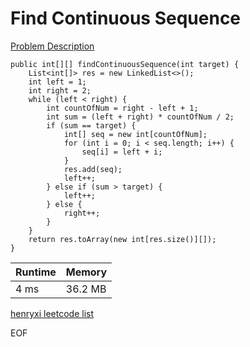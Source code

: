 # Find Continuous Sequence
[Problem Description](https://leetcode-cn.com/problems/he-wei-sde-lian-xu-zheng-shu-xu-lie-lcof/)

```
public int[][] findContinuousSequence(int target) {
    List<int[]> res = new LinkedList<>();
    int left = 1;
    int right = 2;
    while (left < right) {
        int countOfNum = right - left + 1;
        int sum = (left + right) * countOfNum / 2;
        if (sum == target) {
            int[] seq = new int[countOfNum];
            for (int i = 0; i < seq.length; i++) {
                seq[i] = left + i;
            }
            res.add(seq);
            left++;
        } else if (sum > target) {
            left++;
        } else {
            right++;
        }
    }
    return res.toArray(new int[res.size()][]);
}
```

| Runtime       | Memory     | 
| :------------- | :---------- |
| 4 ms | 36.2 MB	   |


[henryxi leetcode list](http://www.henryxi.com/leetcode)

EOF